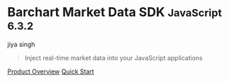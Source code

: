 # Barchart Market Data SDK <small>JavaScript 6.3.2</small>
jiya singh


> Inject real-time market data into your JavaScript applications

[Product Overview](/content/product_overview)
[Quick Start](/content/quick_start)
